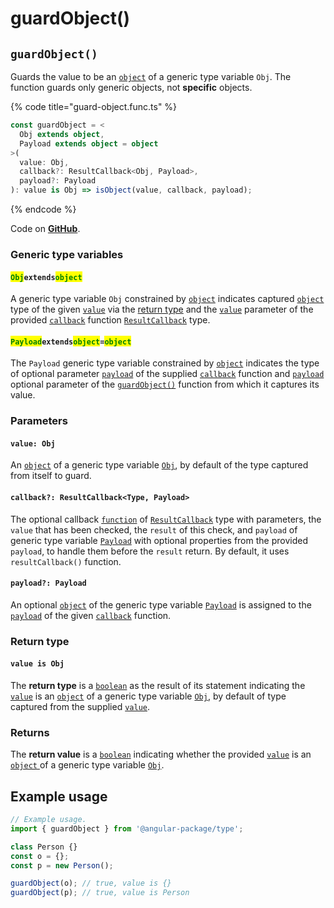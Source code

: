 # guardObject()

## `guardObject()`

Guards the value to be an [`object`](https://developer.mozilla.org/en-US/docs/Web/JavaScript/Reference/Global\_Objects/Object) of a generic type variable `Obj`. The function guards only generic objects, not **specific** objects.

{% code title="guard-object.func.ts" %}
```typescript
const guardObject = <
  Obj extends object,
  Payload extends object = object
>(
  value: Obj,
  callback?: ResultCallback<Obj, Payload>,
  payload?: Payload
): value is Obj => isObject(value, callback, payload);
```
{% endcode %}

Code on [**GitHub**](https://github.com/angular-package/type/blob/5.0.x/src/guard/lib/guard-object.func.ts).

### Generic type variables

#### <mark style="color:green;">**`Obj`**</mark>**`extends`**<mark style="color:green;">**`object`**</mark>

A generic type variable `Obj` constrained by [`object`](https://developer.mozilla.org/en-US/docs/Web/JavaScript/Reference/Global\_Objects/Object) indicates captured [`object`](https://developer.mozilla.org/en-US/docs/Web/JavaScript/Reference/Global\_Objects/Object) type of the given [`value`](guardobject.md#value-type) via the [return type](guardobject.md#return-type) and the [`value`](../types/resultcallback.md#value-value) parameter of the provided [`callback`](guardobject.md#callback-resultcallback-less-than-bigint-payload-greater-than) function [`ResultCallback`](../types/resultcallback.md) type.

#### <mark style="color:green;">**`Payload`**</mark>**`extends`**<mark style="color:green;">**`object`**</mark>**`=`**<mark style="color:green;">**`object`**</mark>

The `Payload` generic type variable constrained by [`object`](https://www.typescriptlang.org/docs/handbook/basic-types.html#object) indicates the type of optional parameter [`payload`](../types/resultcallback.md#payload-payload) of the supplied [`callback`](guardobject.md#callback-resultcallback-less-than-type-payload-greater-than) function and [`payload`](guardobject.md#payload-payload) optional parameter of the [`guardObject()`](guardobject.md#guardobject) function from which it captures its value.

### Parameters

#### `value: Obj`

An [`object`](https://developer.mozilla.org/en-US/docs/Web/JavaScript/Reference/Global\_Objects/Object) of a generic type variable [`Obj`](guardobject.md#objextendsobject), by default of the type captured from itself to guard.

#### `callback?: ResultCallback<Type, Payload>`

The optional callback [`function`](https://developer.mozilla.org/en-US/docs/Web/JavaScript/Guide/Functions) of [`ResultCallback`](../types/resultcallback.md) type with parameters, the `value` that has been checked, the `result` of this check, and `payload` of generic type variable [`Payload`](guardobject.md#payloadextendsobject-object) with optional properties from the provided `payload`, to handle them before the `result` return. By default, it uses `resultCallback()` function.

#### `payload?: Payload`

An optional [`object`](https://developer.mozilla.org/en-US/docs/Web/JavaScript/Reference/Global\_Objects/Object) of the generic type variable [`Payload`](guardobject.md#payloadextendsobject-object) is assigned to the [`payload`](../types/resultcallback.md#payload-payload) of the given [`callback`](guardobject.md#callback-resultcallback-less-than-bigint-payload-greater-than) function.

### Return type

#### `value is Obj`

The **return type** is a [`boolean`](https://www.typescriptlang.org/docs/handbook/basic-types.html#boolean) as the result of its statement indicating the [`value`](guardobject.md#value-obj) is an [`object`](https://www.typescriptlang.org/docs/handbook/basic-types.html#object) of a generic type variable [`Obj`](guardobject.md#objextendsobject), by default of type captured from the supplied [`value`](guardobject.md#value-obj).

### Returns

The **return value** is a [`boolean`](https://developer.mozilla.org/en-US/docs/Web/JavaScript/Reference/Global\_Objects/Boolean) indicating whether the provided [`value`](guardobject.md#value-type) is an [`object`](https://developer.mozilla.org/en-US/docs/Web/JavaScript/Reference/Global\_Objects/Object)[ ](https://developer.mozilla.org/en-US/docs/Web/JavaScript/Reference/Global\_Objects/Object)of a generic type variable [`Obj`](guardobject.md#objextendsobject).

## Example usage

```typescript
// Example usage.
import { guardObject } from '@angular-package/type';

class Person {}
const o = {};
const p = new Person();

guardObject(o); // true, value is {}
guardObject(p); // true, value is Person
```
